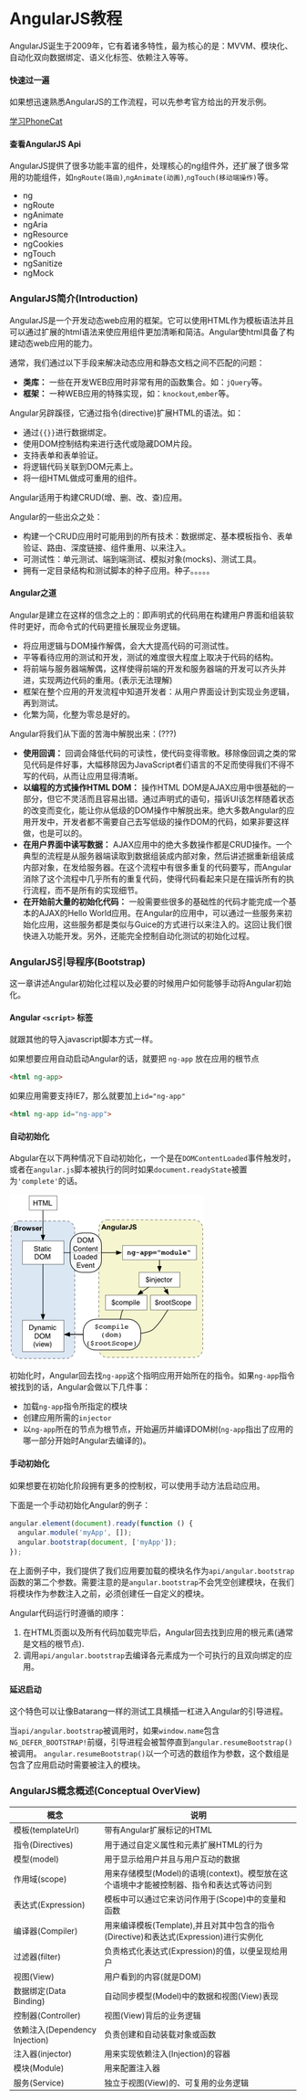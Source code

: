 # AngularJS教程
AngularJS诞生于2009年，它有着诸多特性，最为核心的是：MVVM、模块化、自动化双向数据绑定、语义化标签、依赖注入等等。

#### 快速过一遍
如果想迅速熟悉AngularJS的工作流程，可以先参考官方给出的开发示例。

[学习PhoneCat](http://www.angularjs.net.cn/phonecat/)

#### 查看AngularJS Api
AngularJS提供了很多功能丰富的组件，处理核心的ng组件外，还扩展了很多常用的功能组件，如`ngRoute(路由)`,`ngAnimate(动画)`,`ngTouch(移动端操作)`等。
- ng
- ngRoute
- ngAnimate
- ngAria
- ngResource
- ngCookies
- ngTouch
- ngSanitize
- ngMock

### AngularJS简介(Introduction)

AngularJS是一个开发动态web应用的框架。它可以使用HTML作为模板语法并且可以通过扩展的html语法来使应用组件更加清晰和简洁。Angular使html具备了构建动态web应用的能力。

通常，我们通过以下手段来解决动态应用和静态文档之间不匹配的问题：
- **类库：** 一些在开发WEB应用时非常有用的函数集合。如：`jQuery`等。
- **框架：** 一种WEB应用的特殊实现，如：`knockout`,`ember`等。

Angular另辟蹊径，它通过指令(directive)扩展HTML的语法。如：
- 通过`{{}}`进行数据绑定。
- 使用DOM控制结构来进行迭代或隐藏DOM片段。
- 支持表单和表单验证。
- 将逻辑代码关联到DOM元素上。
- 将一组HTML做成可重用的组件。

Angular适用于构建CRUD(增、删、改、查)应用。

Angular的一些出众之处：
- 构建一个CRUD应用时可能用到的所有技术：数据绑定、基本模板指令、表单验证、路由、深度链接、组件重用、以来注入。
- 可测试性：单元测试、端到端测试、模拟对象(mocks)、测试工具。
- 拥有一定目录结构和测试脚本的种子应用。种子。。。。。

#### Angular之道

Angular是建立在这样的信念之上的：即声明式的代码用在构建用户界面和组装软件时更好，而命令式的代码更擅长展现业务逻辑。
- 将应用逻辑与DOM操作解偶，会大大提高代码的可测试性。
- 平等看待应用的测试和开发，测试的难度很大程度上取决于代码的结构。
- 将前端与服务器端解偶，这样使得前端的开发和服务器端的开发可以齐头并进，实现两边代码的重用。(表示无法理解)
- 框架在整个应用的开发流程中知道开发者：从用户界面设计到实现业务逻辑，再到测试。
- 化繁为简，化整为零总是好的。

Angular将我们从下面的苦海中解脱出来：(???)
- **使用回调：** 回调会降低代码的可读性，使代码变得零散。移除像回调之类的常见代码是件好事，大幅移除因为JavaScript者们语言的不足而使得我们不得不写的代码，从而让应用显得清晰。
- **以编程的方式操作HTML DOM：** 操作HTML DOM是AJAX应用中很基础的一部分，但它不灵活而且容易出错。通过声明式的语句，描诉UI该怎样随着状态的改变而变化，能让你从低级的DOM操作中解脱出来。绝大多数Angular的应用开发中，开发者都不需要自己去写低级的操作DOM的代码，如果非要这样做，也是可以的。
- **在用户界面中读写数据：** AJAX应用中的绝大多数操作都是CRUD操作。一个典型的流程是从服务器端读取到数据组装成内部对象，然后讲述据重新组装成内部对象，在发给服务器。在这个流程中有很多重复的代码要写，而Angular消除了这个流程中几乎所有的重复代码，使得代码看起来只是在描诉所有的执行流程，而不是所有的实现细节。
- **在开始前大量的初始化代码：** 一般需要些很多的基础性的代码才能完成一个基本的AJAX的Hello World应用。在Angular的应用中，可以通过一些服务来初始化应用，这些服务都是类似与Guice的方式进行以来注入的。这回让我们很快进入功能开发。另外，还能完全控制自动化测试的初始化过程。

### AngularJS引导程序(Bootstrap)

这一章讲述Angular初始化过程以及必要的时候用户如何能够手动将Angular初始化。

#### Angular `<script>` 标签

就跟其他的导入javascript脚本方式一样。

如果想要应用自动启动Angular的话，就要把 `ng-app` 放在应用的根节点

``` html
<html ng-app>
```

如果应用需要支持IE7，那么就要加上`id="ng-app"`

``` html
<html ng-app id="ng-app">
```

#### 自动初始化

Abgular在以下两种情况下自动初始化，一个是在`DOMContentLoaded`事件触发时，或者在`angular.js`脚本被执行的同时如果`document.readyState`被置为`'complete'`的话。

![](image/5.png)

初始化时，Angular回去找`ng-app`这个指明应用开始所在的指令。如果`ng-app`指令被找到的话，Angular会做以下几件事：
- 加载`ng-app`指令所指定的模块
- 创建应用所需的`injector`
- 以`ng-app`所在的节点为根节点，开始遍历并编译DOM树(`ng-app`指出了应用的哪一部分开始时Angular去编译的)。

#### 手动初始化

如果想要在初始化阶段拥有更多的控制权，可以使用手动方法启动应用。

下面是一个手动初始化Angular的例子：

``` js
angular.element(document).ready(function () {
  angular.module('myApp', []);
  angular.bootstrap(document, ['myApp']);
});
```

在上面例子中，我们提供了我们应用要加载的模块名作为`api/angular.bootstrap`函数的第二个参数。需要注意的是`angular.bootstrap`不会凭空创建模块，在我们将模块作为参数注入之前，必须创建任一自定义的模块。

Angular代码运行时遵循的顺序：
1. 在HTML页面以及所有代码加载完毕后，Angular回去找到应用的根元素(通常是文档的根节点).
2. 调用`api/angular.bootstrap`去编译各元素成为一个可执行的且双向绑定的应用。

#### 延迟启动

这个特色可以让像Batarang一样的测试工具横插一杠进入Angular的引导进程。

当`api/angular.bootstrap`被调用时，如果`window.name`包含`NG_DEFER_BOOTSTRAP!`前缀，引导进程会被暂停直到`angular.resumeBootstrap()`被调用。
`angular.resumeBootstrap()`以一个可选的数组作为参数，这个数组是包含了应用启动时需要被注入的模块。

### AngularJS概念概述(Conceptual OverView)

| 概念                           | 说明                                                                                     |
| ------------------------------ | ---------------------------------------------------------------------------------------- |
| 模板(templateUrl)              | 带有Angular扩展标记的HTML                                                                |
| 指令(Directives)               | 用于通过自定义属性和元素扩展HTML的行为                                                   |
| 模型(model)                    | 用于显示给用户并且与用户互动的数据                                                       |
| 作用域(scope)                  | 用来存储模型(Model)的语境(context)。模型放在这个语境中才能被控制器、指令和表达式等访问到 |
| 表达式(Expression)             | 模板中可以通过它来访问作用于(Scope)中的变量和函数                                        |
| 编译器(Compiler)               | 用来编译模板(Template),并且对其中包含的指令(Directive)和表达式(Expression)进行实例化     |
| 过滤器(filter)                 | 负责格式化表达式(Expression)的值，以便呈现给用户                                         |
| 视图(View)                     | 用户看到的内容(就是DOM)                                                                  |
| 数据绑定(Data Binding)         | 自动同步模型(Model)中的数据和视图(View)表现                                              |
| 控制器(Controller)             | 视图(View)背后的业务逻辑                                                                 |
| 依赖注入(Dependency Injection) | 负责创建和自动装载对象或函数                                                             |
| 注入器(injector)               | 用来实现依赖注入(Injection)的容器                                                        |
| 模块(Module)                   | 用来配置注入器                                                                           |
| 服务(Service)                  | 独立于视图(View)的、可复用的业务逻辑                                                     |
